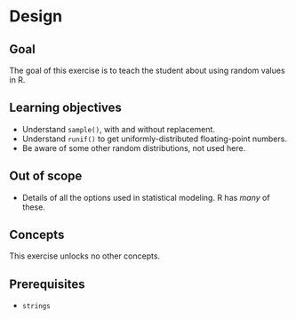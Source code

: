 # Design

## Goal

The goal of this exercise is to teach the student about using random values in R.

## Learning objectives

- Understand `sample()`, with and without replacement.
- Understand `runif()` to get uniformly-distributed floating-point numbers.
- Be aware of some other random distributions, not used here.

## Out of scope

- Details of all the options used in statistical modeling. R has *many* of these.

## Concepts

This exercise unlocks no other concepts.

## Prerequisites

- `strings`
